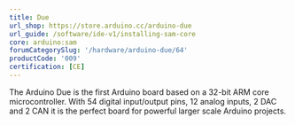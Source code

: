 ```yaml
---
title: Due
url_shop: https://store.arduino.cc/arduino-due
url_guide: /software/ide-v1/installing-sam-core
core: arduino:sam
forumCategorySlug: '/hardware/arduino-due/64'
productCode: '009'
certification: [CE]
---
```


The Arduino Due is the first Arduino board based on a 32-bit ARM core microcontroller. With 54 digital input/output pins, 12 analog inputs, 2 DAC and 2 CAN it is the perfect board for powerful larger scale Arduino projects.